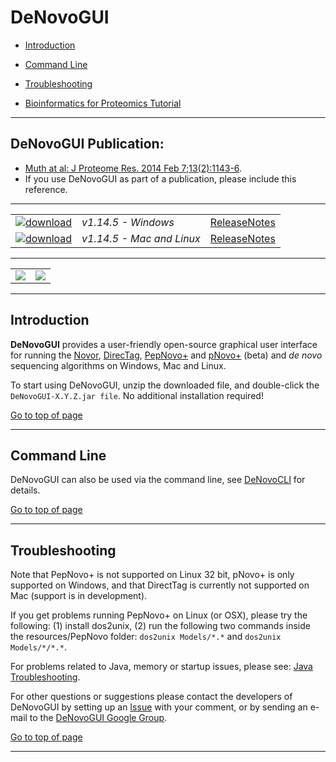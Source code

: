 # DeNovoGUI #

  * [Introduction](#introduction)
  * [Command Line](#command-line)
  * [Troubleshooting](#troubleshooting)
  
  * [Bioinformatics for Proteomics Tutorial](http://compomics.com/bioinformatics-for-proteomics/)

---

## DeNovoGUI Publication:
  * [Muth at al: J Proteome Res. 2014 Feb 7;13(2):1143-6](http://www.ncbi.nlm.nih.gov/pubmed/24295440).
  * If you use DeNovoGUI as part of a publication, please include this reference.

---

|   |   |   |
| :------------------------- | :--------------- | :--: |
| [![download](https://github.com/compomics/denovogui/wiki/images/download_denovogui_button.png)](http://genesis.ugent.be/maven2/com/compomics/denovogui/DeNovoGUI/1.14.5/DeNovoGUI-1.14.5-windows.zip) | *v1.14.5 - Windows* | [ReleaseNotes](https://github.com/compomics/denovogui/wiki/ReleaseNotes) |
| [![download](https://github.com/compomics/denovogui/wiki/images/download_denovogui_button_mac_linux.png)](http://genesis.ugent.be/maven2/com/compomics/denovogui/DeNovoGUI/1.14.5/DeNovoGUI-1.14.5-mac_and_linux.tar.gz) | *v1.14.5 - Mac and Linux* |[ReleaseNotes](https://github.com/compomics/denovogui/wiki/ReleaseNotes) |

---

|   |   |
| :--: | :--: |
| [![](https://github.com/compomics/denovogui/wiki/images/DeNovoGUI_small.png)](https://github.com/compomics/denovogui/wiki/images/DeNovoGUI.png) | [![](https://github.com/compomics/denovogui/wiki/images/DeNovoGUI_2_small.png)](https://github.com/compomics/denovogui/wiki/images/DeNovoGUI_2.png) |

---

## Introduction ##

**DeNovoGUI** provides a user-friendly open-source graphical user interface for running the [Novor](http://rapidnovor.com), [DirecTag](http://fenchurch.mc.vanderbilt.edu/bumbershoot/directag/), [PepNovo+](http://proteomics.ucsd.edu/Software/PepNovo.html) and [pNovo+](http://pfind.ict.ac.cn/software/pNovo/) (beta) and _de novo_ sequencing algorithms on Windows, Mac and Linux.

To start using DeNovoGUI, unzip the downloaded file, and double-click the `DeNovoGUI-X.Y.Z.jar file`. No additional installation required!

[Go to top of page](#denovogui)

---

## Command Line ##

DeNovoGUI can also be used via the command line, see [DeNovoCLI](https://github.com/compomics/denovogui/wiki/DeNovoCLI) for details.

[Go to top of page](#denovogui)

---

## Troubleshooting ##

Note that PepNovo+ is not supported on Linux 32 bit, pNovo+ is only supported on Windows, and that DirectTag is currently not supported on Mac (support is in development).

If you get problems running PepNovo+ on Linux (or OSX), please try the following: (1) install dos2unix, (2) run the following two commands inside the resources/PepNovo folder: `dos2unix Models/*.*` and `dos2unix Models/*/*.*`.

For problems related to Java, memory or startup issues, please see: [Java Troubleshooting](https://github.com/compomics/compomics-utilities/wiki/JavaTroubleShooting).

For other questions or suggestions please contact the developers of DeNovoGUI by setting up an [Issue](https://github.com/compomics/denovogui/issues) with your comment, or by sending an e-mail to the [DeNovoGUI Google Group](http://groups.google.com/group/denovogui).

[Go to top of page](#denovogui)

---
